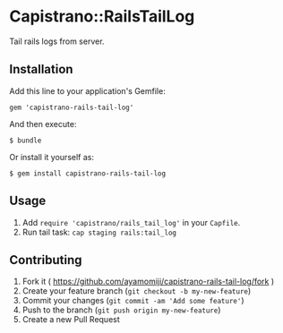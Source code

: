 # Capistrano::RailsTailLog

Tail rails logs from server.

## Installation

Add this line to your application's Gemfile:

    gem 'capistrano-rails-tail-log'

And then execute:

    $ bundle

Or install it yourself as:

    $ gem install capistrano-rails-tail-log

## Usage

1. Add `require 'capistrano/rails_tail_log'` in your `Capfile`.
2. Run tail task: `cap staging rails:tail_log`

## Contributing

1. Fork it ( https://github.com/ayamomiji/capistrano-rails-tail-log/fork )
2. Create your feature branch (`git checkout -b my-new-feature`)
3. Commit your changes (`git commit -am 'Add some feature'`)
4. Push to the branch (`git push origin my-new-feature`)
5. Create a new Pull Request
